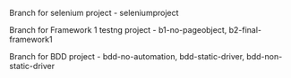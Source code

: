 Branch for selenium project - 
seleniumproject

Branch for Framework 1 testng project -
b1-no-pageobject,
b2-final-framework1

Branch for BDD project - 
bdd-no-automation,
bdd-static-driver,
bdd-non-static-driver
